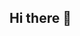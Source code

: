 ## Hi there 👋

<!--

**IMPlus@PCALab is a research group led by [Prof. Xiang Li](http://implus.github.io/) from [Nankai University](https://cc.nankai.edu.cn/2021/0323/c13620a490349/page.htm).**

🙋‍♀️ A short introduction - what is your organization all about?
🌈 Contribution guidelines - how can the community get involved?
👩‍💻 Useful resources - where can the community find your docs? Is there anything else the community should know?
🍿 Fun facts - what does your team eat for breakfast?
🧙 Remember, you can do mighty things with the power of [Markdown](https://docs.github.com/github/writing-on-github/getting-started-with-writing-and-formatting-on-github/basic-writing-and-formatting-syntax)
-->
